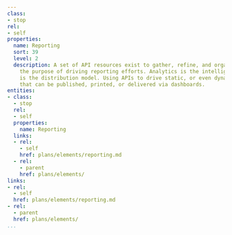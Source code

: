 ```yaml
---
class:
- stop
rel:
- self
properties:
  name: Reporting
  sort: 39
  level: 2
  description: A set of API resources exist to gather, refine, and organize data for
    the purpose of driving reporting efforts. Analytics is the intelligence, and reports
    is the distribution model. Using APIs to drive static, or even dynamic reports
    that can be published, printed, or delivered via dashboards.
entities:
- class:
  - stop
  rel:
  - self
  properties:
    name: Reporting
  links:
  - rel:
    - self
    href: plans/elements/reporting.md
  - rel:
    - parent
    href: plans/elements/
links:
- rel:
  - self
  href: plans/elements/reporting.md
- rel:
  - parent
  href: plans/elements/
...
```

